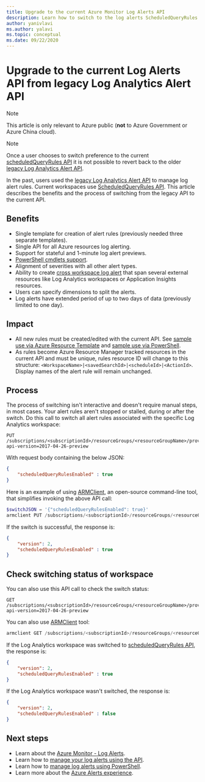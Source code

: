 ```yaml
---
title: Upgrade to the current Azure Monitor Log Alerts API
description: Learn how to switch to the log alerts ScheduledQueryRules API
author: yanivlavi
ms.author: yalavi
ms.topic: conceptual
ms.date: 09/22/2020
---
```

# Upgrade to the current Log Alerts API from legacy Log Analytics Alert API

> [!NOTE]
> This article is only relevant to Azure public (**not** to Azure Government or Azure China cloud).

> [!NOTE]
> Once a user chooses to switch preference to the current [scheduledQueryRules API](/rest/api/monitor/scheduledqueryrule-2021-02-01-preview/scheduled-query-rules) it is not possible to revert back to the older [legacy Log Analytics Alert API](./api-alerts.md).

In the past, users used the [legacy Log Analytics Alert API](./api-alerts.md) to manage log alert rules. Current workspaces use [ScheduledQueryRules API](/rest/api/monitor/scheduledqueryrule-2021-02-01-preview/scheduled-query-rules). This article describes the benefits and the process of switching from the legacy API to the current API.

## Benefits

- Single template for creation of alert rules (previously needed three separate templates).
- Single API for all Azure resources log alerting.
- Support for stateful and 1-minute log alert previews.
- [PowerShell cmdlets support](./alerts-manage-alerts-previous-version.md#manage-log-alerts-using-powershell).
- Alignment of severities with all other alert types.
- Ability to create [cross workspace log alert](../logs/cross-workspace-query.md) that span several external resources like Log Analytics workspaces or Application Insights resources.
- Users can specify dimensions to split the alerts.
- Log alerts have extended period of up to two days of data (previously limited to one day).

## Impact

- All new rules must be created/edited with the current API. See [sample use via Azure Resource Template](alerts-log-create-templates.md) and [sample use via PowerShell](./alerts-manage-alerts-previous-version.md#manage-log-alerts-using-powershell).
- As rules become Azure Resource Manager tracked resources in the current API and must be unique, rules resource ID will change to this structure: `<WorkspaceName>|<savedSearchId>|<scheduleId>|<ActionId>`. Display names of the alert rule will remain unchanged.

## Process

The process of switching isn't interactive and doesn't require manual steps, in most cases. Your alert rules aren't stopped or stalled, during or after the switch.
Do this call to switch all alert rules associated with the specific Log Analytics workspace:

```
PUT /subscriptions/<subscriptionId>/resourceGroups/<resourceGroupName>/providers/Microsoft.OperationalInsights/workspaces/<workspaceName>/alertsversion?api-version=2017-04-26-preview
```

With request body containing the below JSON:

```json
{
    "scheduledQueryRulesEnabled" : true
}
```

Here is an example of using [ARMClient](https://github.com/projectkudu/ARMClient), an open-source command-line tool, that simplifies invoking the above API call:

```powershell
$switchJSON = '{"scheduledQueryRulesEnabled": true}'
armclient PUT /subscriptions/<subscriptionId>/resourceGroups/<resourceGroupName>/providers/Microsoft.OperationalInsights/workspaces/<workspaceName>/alertsversion?api-version=2017-04-26-preview $switchJSON
```

If the switch is successful, the response is:

```json
{
    "version": 2,
    "scheduledQueryRulesEnabled" : true
}
```

## Check switching status of workspace

You can also use this API call to check the switch status:

```
GET /subscriptions/<subscriptionId>/resourceGroups/<resourceGroupName>/providers/Microsoft.OperationalInsights/workspaces/<workspaceName>/alertsversion?api-version=2017-04-26-preview
```

You can also use [ARMClient](https://github.com/projectkudu/ARMClient) tool:

```powershell
armclient GET /subscriptions/<subscriptionId>/resourceGroups/<resourceGroupName>/providers/Microsoft.OperationalInsights/workspaces/<workspaceName>/alertsversion?api-version=2017-04-26-preview
```

If the Log Analytics workspace was switched to [scheduledQueryRules API](/rest/api/monitor/scheduledqueryrule-2021-02-01-preview/scheduled-query-rules), the response is:

```json
{
    "version": 2,
    "scheduledQueryRulesEnabled" : true
}
```
If the Log Analytics workspace wasn't switched, the response is:

```json
{
    "version": 2,
    "scheduledQueryRulesEnabled" : false
}
```

## Next steps

- Learn about the [Azure Monitor - Log Alerts](./alerts-unified-log.md).
- Learn how to [manage your log alerts using the API](alerts-log-create-templates.md).
- Learn how to [manage log alerts using PowerShell](./alerts-manage-alerts-previous-version.md#manage-log-alerts-using-powershell).
- Learn more about the [Azure Alerts experience](./alerts-overview.md).